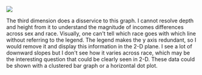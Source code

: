 ![](https://cloud.githubusercontent.com/assets/7673093/11320091/a9d2f9d8-905c-11e5-8b07-63145fa6ef84.png)

The third dimension does a disservice to this graph. I cannot resolve depth and height from it to understand the magnitude of incomes differences across sex and race. Visually, one can't tell which race goes with which line without referring to the legend. The legend makes the y axis redundant, so I would remove it and display this information in the 2-D plane. I see a lot of downward slopes but I don't see how it varies across race, which may be the interesting question that could be clearly seen in 2-D. These data could be shown with a clustered bar graph or a horizontal dot plot.
